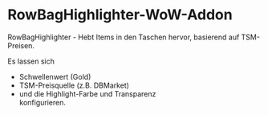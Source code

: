 # RowBagHighlighter-WoW-Addon
RowBagHighlighter - Hebt Items in den Taschen hervor, basierend auf TSM-Preisen.  
  
Es lassen sich  
* Schwellenwert (Gold)  
* TSM-Preisquelle (z.B. DBMarket)  
* und die Highlight-Farbe und Transparenz  
konfigurieren.  
